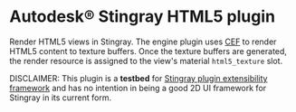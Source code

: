 # Autodesk® Stingray HTML5 plugin

Render HTML5 views in Stingray. The engine plugin uses [CEF](https://bitbucket.org/chromiumembedded/cef) to render HTML5 content to texture buffers. Once the texture buffers are generated, the render resource is assigned to the view's material `html5_texture` slot.

DISCLAIMER: This plugin is a **testbed** for [Stingray plugin extensibility framework](http://help.autodesk.com/view/Stingray/ENU/?guid=__sdk_help_introduction_html) and has no intention in being a good 2D UI framework for Stingray in its current form.
